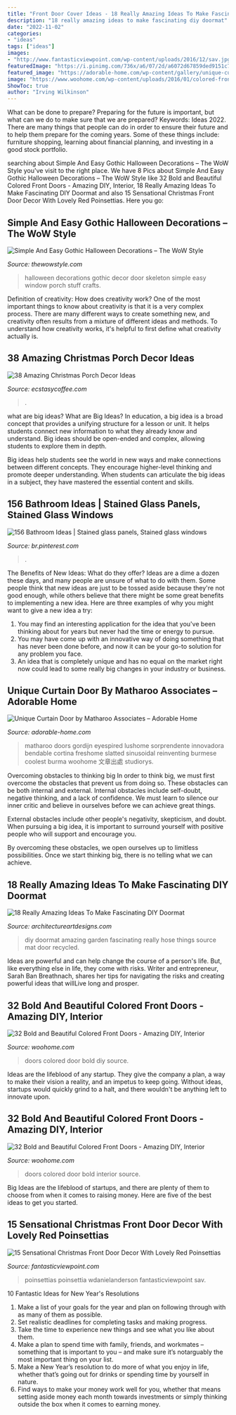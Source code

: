 ```yaml
---
title: "Front Door Cover Ideas - 18 Really Amazing Ideas To Make Fascinating Diy Doormat"
description: "18 really amazing ideas to make fascinating diy doormat"
date: "2022-11-02"
categories:
- "ideas"
tags: ["ideas"]
images:
- "http://www.fantasticviewpoint.com/wp-content/uploads/2016/12/sav.jpg"
featuredImage: "https://i.pinimg.com/736x/a6/07/2d/a6072d67859ded9151c73f25fdefb203.jpg"
featured_image: "https://adorable-home.com/wp-content/gallery/unique-curtain-door/unique-curtain-door-8.jpg"
image: "https://www.woohome.com/wp-content/uploads/2016/01/colored-front-door-21.jpg"
ShowToc: true
author: "Irving Wilkinson"
---
```



What can be done to prepare?
Preparing for the future is important, but what can we do to make sure that we are prepared? Keywords: Ideas 2022. There are many things that people can do in order to ensure their future and to help them prepare for the coming years. Some of these things include: furniture shopping, learning about financial planning, and investing in a good stock portfolio.

	

		
searching about Simple And Easy Gothic Halloween Decorations – The WoW Style you've visit to the right place. We have 8 Pics about Simple And Easy Gothic Halloween Decorations – The WoW Style like 32 Bold and Beautiful Colored Front Doors - Amazing DIY, Interior, 18 Really Amazing Ideas To Make Fascinating DIY Doormat and also 15 Sensational Christmas Front Door Decor With Lovely Red Poinsettias. Here you go:
		
    
## Simple And Easy Gothic Halloween Decorations – The WoW Style

<img loading=lazy src="http://thewowstyle.com/wp-content/uploads/2016/06/Skeleton-Gothic-Halloween-Decorations.jpg" onerror="this.onerror=null;this.src='https://tse1.mm.bing.net/th?id=OIP.ES67yB2yk8lPAxvAXqzr0AHaKl&amp;pid=15.1';" alt="Simple And Easy Gothic Halloween Decorations – The WoW Style">

_Source: thewowstyle.com_

>halloween decorations gothic decor door skeleton simple easy window porch stuff crafts. 

	

Definition of creativity: How does creativity work?
One of the most important things to know about creativity is that it is a very complex process. There are many different ways to create something new, and creativity often results from a mixture of different ideas and methods. To understand how creativity works, it's helpful to first define what creativity actually is.

    
## 38 Amazing Christmas Porch Decor Ideas

<img loading=lazy src="https://i2.wp.com/www.ecstasycoffee.com/wp-content/uploads/2016/10/Christmas-Porch-Décor-Ideas-21.jpg" onerror="this.onerror=null;this.src='https://tse2.mm.bing.net/th?id=OIP.eHWKN6jG0iKqn58fJLtcWAHaNI&amp;pid=15.1';" alt="38 Amazing Christmas Porch Decor Ideas">

_Source: ecstasycoffee.com_

>. 

	

what are big ideas?
What are Big Ideas?
In education, a big idea is a broad concept that provides a unifying structure for a lesson or unit. It helps students connect new information to what they already know and understand. Big ideas should be open-ended and complex, allowing students to explore them in depth.

Big ideas help students see the world in new ways and make connections between different concepts. They encourage higher-level thinking and promote deeper understanding. When students can articulate the big ideas in a subject, they have mastered the essential content and skills.

    
## 156 Bathroom Ideas | Stained Glass Panels, Stained Glass Windows

<img loading=lazy src="https://i.pinimg.com/736x/a6/07/2d/a6072d67859ded9151c73f25fdefb203.jpg" onerror="this.onerror=null;this.src='https://tse1.mm.bing.net/th?id=OIP.LDsVy15nYEuxMOTcYBsNnQHaLG&amp;pid=15.1';" alt="156 Bathroom Ideas | Stained glass panels, Stained glass windows">

_Source: br.pinterest.com_

>. 

	

The Benefits of New Ideas: What do they offer?
Ideas are a dime a dozen these days, and many people are unsure of what to do with them. Some people think that new ideas are just to be tossed aside because they're not good enough, while others believe that there might be some great benefits to implementing a new idea. Here are three examples of why you might want to give a new idea a try: 
1. You may find an interesting application for the idea that you've been thinking about for years but never had the time or energy to pursue. 
2. You may have come up with an innovative way of doing something that has never been done before, and now it can be your go-to solution for any problem you face. 
3. An idea that is completely unique and has no equal on the market right now could lead to some really big changes in your industry or business.

    
## Unique Curtain Door By Matharoo Associates – Adorable Home

<img loading=lazy src="https://adorable-home.com/wp-content/gallery/unique-curtain-door/unique-curtain-door-8.jpg" onerror="this.onerror=null;this.src='https://tse1.mm.bing.net/th?id=OIP.NB-4Vc95joXPEaIkee7EgwHaLH&amp;pid=15.1';" alt="Unique Curtain Door by Matharoo Associates – Adorable Home">

_Source: adorable-home.com_

>matharoo doors gordijn eyespired lushome sorprendente innovadora bendable cortina freshome slatted sinusoidal reinventing burmese coolest burma woohome 文章出處 studiorys. 

	

Overcoming obstacles to thinking big
In order to think big, we must first overcome the obstacles that prevent us from doing so. These obstacles can be both internal and external.
Internal obstacles include self-doubt, negative thinking, and a lack of confidence. We must learn to silence our inner critic and believe in ourselves before we can achieve great things.

External obstacles include other people's negativity, skepticism, and doubt. When pursuing a big idea, it is important to surround yourself with positive people who will support and encourage you.

By overcoming these obstacles, we open ourselves up to limitless possibilities. Once we start thinking big, there is no telling what we can achieve.

    
## 18 Really Amazing Ideas To Make Fascinating DIY Doormat

<img loading=lazy src="https://www.architectureartdesigns.com/wp-content/uploads/2016/10/2-41.jpg" onerror="this.onerror=null;this.src='https://tse1.mm.bing.net/th?id=OIP.qK4WJpQk7yxCICTaMHq6eQHaJ3&amp;pid=15.1';" alt="18 Really Amazing Ideas To Make Fascinating DIY Doormat">

_Source: architectureartdesigns.com_

>diy doormat amazing garden fascinating really hose things source mat door recycled. 

	

Ideas are powerful and can help change the course of a person's life. But, like everything else in life, they come with risks. Writer and entrepreneur, Sarah Ban Breathnach, shares her tips for navigating the risks and creating powerful ideas that willLive long and prosper.

    
## 32 Bold And Beautiful Colored Front Doors - Amazing DIY, Interior

<img loading=lazy src="https://www.woohome.com/wp-content/uploads/2016/01/colored-front-door-21.jpg" onerror="this.onerror=null;this.src='https://tse3.mm.bing.net/th?id=OIP.LtKOcecqWrcj606HHErytwHaJ4&amp;pid=15.1';" alt="32 Bold and Beautiful Colored Front Doors - Amazing DIY, Interior">

_Source: woohome.com_

>doors colored door bold diy source. 

	

Ideas are the lifeblood of any startup. They give the company a plan, a way to make their vision a reality, and an impetus to keep going. Without ideas, startups would quickly grind to a halt, and there wouldn't be anything left to innovate upon.

    
## 32 Bold And Beautiful Colored Front Doors - Amazing DIY, Interior

<img loading=lazy src="https://www.woohome.com/wp-content/uploads/2016/01/colored-front-door-20.jpg" onerror="this.onerror=null;this.src='https://tse1.mm.bing.net/th?id=OIP.FexuEEMJGPvbhZTFXyVgYgHaJ4&amp;pid=15.1';" alt="32 Bold and Beautiful Colored Front Doors - Amazing DIY, Interior">

_Source: woohome.com_

>doors colored door bold interior source. 

	

Big Ideas are the lifeblood of startups, and there are plenty of them to choose from when it comes to raising money. Here are five of the best ideas to get you started.

    
## 15 Sensational Christmas Front Door Decor With Lovely Red Poinsettias

<img loading=lazy src="http://www.fantasticviewpoint.com/wp-content/uploads/2016/12/sav.jpg" onerror="this.onerror=null;this.src='https://tse4.mm.bing.net/th?id=OIP.OVHPr5mdCxOFCDBgL_-xsADNEs&amp;pid=15.1';" alt="15 Sensational Christmas Front Door Decor With Lovely Red Poinsettias">

_Source: fantasticviewpoint.com_

>poinsettias poinsettia wdanielanderson fantasticviewpoint sav. 

	

10 Fantastic Ideas for New Year's Resolutions
1. Make a list of your goals for the year and plan on following through with as many of them as possible. 
2. Set realistic deadlines for completing tasks and making progress. 
3. Take the time to experience new things and see what you like about them. 
4. Make a plan to spend time with family, friends, and workmates – something that is important to you – and make sure it’s notarguably the most important thing on your list. 
5. Make a New Year’s resolution to do more of what you enjoy in life, whether that’s going out for drinks or spending time by yourself in nature. 
6. Find ways to make your money work well for you, whether that means setting aside money each month towards investments or simply thinking outside the box when it comes to earning money.


